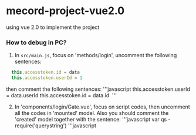# mecord-project-vue2.0
using vue 2.0 to implement the project

### How to debug in PC?

1. In `src/main.js`, focus on 'methods/login', uncomment the following sentences:
  ```javascript
    this.accesstoken.id = data    
    this.accesstoken.userId = 1  
  ```
  then comment the following sentences:
  '''javascript
    this.accesstoken.userId = data.userId
    this.accesstoken.id = data.id
  '''
  
2. In 'components/login/Gate.vue', focus on script codes, then uncomment all the codes in 'mounted' model. Also you should comment the 'created' model together with the sentence:
  '''javascript
    var qs - require('querystring')
  '''javascript
